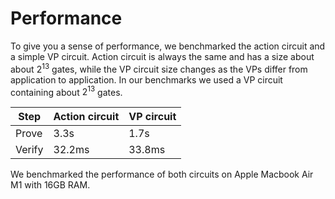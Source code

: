 # Performance
To give you a sense of performance, we benchmarked the action circuit and a simple VP circuit. 
Action circuit is always the same and has a size about about $2^{13}$ gates, while the VP circuit size changes as the VPs differ from application to application. 
In our benchmarks we used a VP circuit containing about $2^{13}$ gates.

|Step|Action circuit|VP circuit|
|-|-|-|
|Prove|3.3s|1.7s|
|Verify|32.2ms|33.8ms|

We benchmarked the performance of both circuits on Apple Macbook Air M1 with 16GB RAM.
